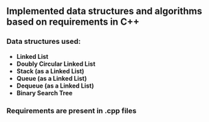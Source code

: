 ## Implemented data structures and algorithms based on requirements in C++
### Data structures used:
- **Linked List**
- **Doubly Circular Linked List**
- **Stack (as a Linked List)**
- **Queue (as a Linked List)**
- **Dequeue (as a Linked List)**
- **Binary Search Tree**

### Requirements are present in .cpp files
